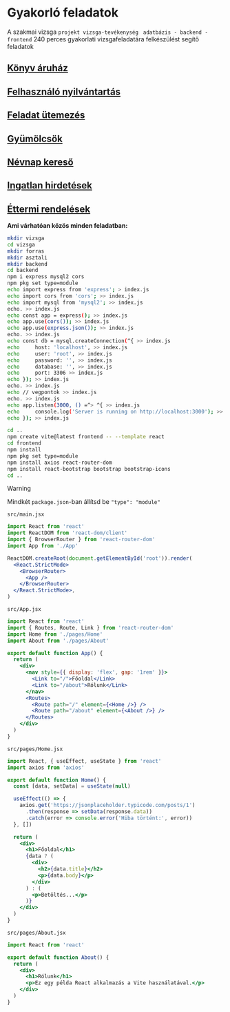 # Gyakorló feladatok
A szakmai vizsga `projekt vizsga-tevékenység ` `adatbázis - backend - frontend` 240 perces gyakorlati vizsgafeladatára felkészülést segítő feladatok 

## [Könyv áruház](./KonyvAruhaz/)

## [Felhasználó nyilvántartás](./UserRegister/)

## [Feladat ütemezés](./TodoAlkalmazas/)

## [Gyümölcsök](./Gyumolcsok/)

## [Névnap kereső](./Nevnapkereso/)

## [Ingatlan hirdetések](./Ingatlanhirdetesek/)

## [Éttermi rendelések](./EttermiRendeles/)

**Ami várhatóan közös minden feladatban:**
```bash
mkdir vizsga
cd vizsga
mkdir forras
mkdir asztali
mkdir backend
cd backend
npm i express mysql2 cors
npm pkg set type=module
echo import express from 'express'; > index.js
echo import cors from 'cors'; >> index.js
echo import mysql from 'mysql2'; >> index.js
echo. >> index.js
echo const app = express(); >> index.js
echo app.use(cors()); >> index.js
echo app.use(express.json()); >> index.js
echo. >> index.js
echo const db = mysql.createConnection(^{ >> index.js
echo     host: 'localhost', >> index.js
echo     user: 'root', >> index.js
echo     password: '', >> index.js
echo     database: '', >> index.js
echo     port: 3306 >> index.js
echo }); >> index.js
echo. >> index.js
echo // vegpontok >> index.js
echo. >> index.js
echo app.listen(3000, () =^> ^{ >> index.js
echo     console.log('Server is running on http://localhost:3000'); >> index.js
echo }); >> index.js

cd ..
npm create vite@latest frontend -- --template react
cd frontend
npm install
npm pkg set type=module
npm install axios react-router-dom
npm install react-bootstrap bootstrap bootstrap-icons 
cd ..
```

> [!WARNING]  
> Mindkét `package.json`-ban állítsd be `"type": "module"` 

`src/main.jsx`
```jsx
import React from 'react'
import ReactDOM from 'react-dom/client'
import { BrowserRouter } from 'react-router-dom'
import App from './App'

ReactDOM.createRoot(document.getElementById('root')).render(
  <React.StrictMode>
    <BrowserRouter>
      <App />
    </BrowserRouter>
  </React.StrictMode>,
)
```

`src/App.jsx`
```jsx
import React from 'react'
import { Routes, Route, Link } from 'react-router-dom'
import Home from './pages/Home'
import About from './pages/About'

export default function App() {
  return (
    <div>
      <nav style={{ display: 'flex', gap: '1rem' }}>
        <Link to="/">Főoldal</Link>
        <Link to="/about">Rólunk</Link>
      </nav>
      <Routes>
        <Route path="/" element={<Home />} />
        <Route path="/about" element={<About />} />
      </Routes>
    </div>
  )
}
```

`src/pages/Home.jsx`
```jsx
import React, { useEffect, useState } from 'react'
import axios from 'axios'

export default function Home() {
  const [data, setData] = useState(null)

  useEffect(() => {
    axios.get('https://jsonplaceholder.typicode.com/posts/1')
      .then(response => setData(response.data))
      .catch(error => console.error('Hiba történt:', error))
  }, [])

  return (
    <div>
      <h1>Főoldal</h1>
      {data ? (
        <div>
          <h2>{data.title}</h2>
          <p>{data.body}</p>
        </div>
      ) : (
        <p>Betöltés...</p>
      )}
    </div>
  )
}
```

`src/pages/About.jsx`
```jsx
import React from 'react'

export default function About() {
  return (
    <div>
      <h1>Rólunk</h1>
      <p>Ez egy példa React alkalmazás a Vite használatával.</p>
    </div>
  )
}
```